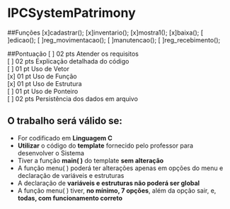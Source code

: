 # IPCSystemPatrimony
##Funções
[x]cadastrar();
[x]inventario();
[x]mostra1();
[x]baixa();
[ ]edicao();
[ ]reg_movimentacao();
[ ]manutencao();
[ ]reg_recebimento();

##Pontuação
[ ] 02 pts Atender os requisitos<br>
[ ] 02 pts Explicação detalhada do código<br>
[ ] 01 pt Uso de Vetor<br>
[x] 01 pt Uso de Função<br>
[x] 01 pt Uso de Estrutura<br>
[ ] 01 pt Uso de Ponteiro<br>
[ ] 02 pts Persistência dos dados em arquivo<br>

## O trabalho será válido se:
* For codificado em **Linguagem C**
* **Utilizar** o código do **template** fornecido pelo professor para desenvolver o Sistema
* Tiver a função **main( )** do template **sem alteração**
* A função menu( ) poderá ter alterações apenas em opções do menu e declaração de variáveis e estruturas
* A declaração de **variáveis e estruturas não poderá ser global**
* A função menu( ) tiver, **no mínimo, 7 opções**, além da opção sair, e, **todas, com funcionamento correto**

